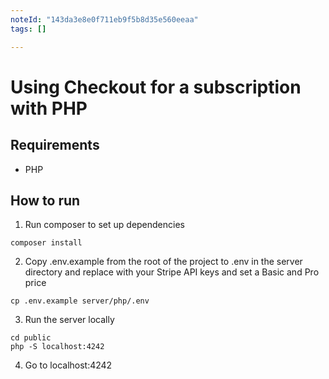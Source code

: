 ```yaml
---
noteId: "143da3e8e0f711eb9f5b8d35e560eeaa"
tags: []

---
```


# Using Checkout for a subscription with PHP

## Requirements
* PHP

## How to run

1. Run composer to set up dependencies

```
composer install
```

2. Copy .env.example from the root of the project to .env in the server directory and replace with your Stripe API keys and set a Basic and Pro price

```
cp .env.example server/php/.env
```

3. Run the server locally

```
cd public
php -S localhost:4242
```

4. Go to localhost:4242
